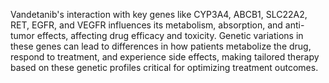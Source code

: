 Vandetanib's interaction with key genes like CYP3A4, ABCB1, SLC22A2, RET, EGFR, and VEGFR influences its metabolism, absorption, and anti-tumor effects, affecting drug efficacy and toxicity. Genetic variations in these genes can lead to differences in how patients metabolize the drug, respond to treatment, and experience side effects, making tailored therapy based on these genetic profiles critical for optimizing treatment outcomes.
